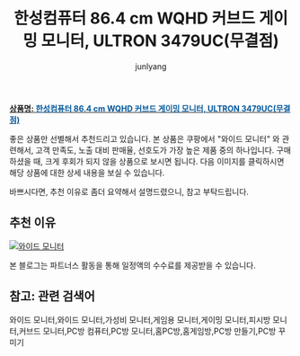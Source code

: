﻿---
layout: post
title:  "한성컴퓨터 86.4 cm WQHD 커브드 게이밍 모니터, ULTRON 3479UC(무결점)"
author: junlyang
categories: [ 모니터 ]
tags: [와이드 모니터,가성비 모니터,게임용 모니터,게이밍 모니터,피시방 모니터,커브드 모니터,PC방 컴퓨터,PC방 모니터,홈PC방,홈게임방,PC방 만들기,PC방 꾸미기]
image: https://static.coupangcdn.com/image/product/image/vendoritem/2018/11/15/3708206953/4d3596bf-65ec-486e-91d5-6c73f2ac26ca.jpg 
description: "쿠팡에서 와이드 모니터 관련 상품으로 가장 고객 선호도가 높은 제품 중 하나입니다."
---

<a href="https://thumbnail7.coupangcdn.com/thumbnails/remote/q89/image/retail/images/47346098993009-ef1178f5-11da-4693-82cb-10618252d80a.jpg"><b>상품명: <font color='#01579B'>한성컴퓨터 86.4 cm WQHD 커브드 게이밍 모니터, ULTRON 3479UC(무결점)</font></b></a>

좋은 상품만 선별해서 추천드리고 있습니다.
본 상품은 쿠팡에서 "와이드 모니터" 와 관련해서, 고객 만족도, 노출 대비 판매율, 선호도가 가장 높은 제품 중의 하나입니다.
구매하셨을 때, 크게 후회가 되지 않을 상품으로 보시면 됩니다. 
다음 이미지를 클릭하시면 해당 상품에 대한 상세 내용을 보실 수 있습니다.

바쁘시다면, 추천 이유로 좀더 요약해서 설명드렸으니, 참고 부탁드립니다.

## 추천 이유 

<a href="https://coupa.ng/bNZ8D0"><img src="https://thumbnail7.coupangcdn.com/thumbnails/remote/q89/image/retail/images/47346098993009-ef1178f5-11da-4693-82cb-10618252d80a.jpg" alt="와이드 모니터" title="와이드 모니터"></a> 

본 블로그는 파트너스 활동을 통해 일정액의 수수료를 제공받을 수 있습니다.

## 참고: 관련 검색어    
와이드 모니터,와이드 모니터,가성비 모니터,게임용 모니터,게이밍 모니터,피시방 모니터,커브드 모니터,PC방 컴퓨터,PC방 모니터,홈PC방,홈게임방,PC방 만들기,PC방 꾸미기